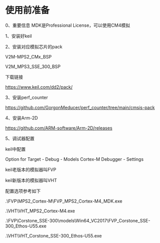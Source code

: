 # 使用前准备
0、重要信息
MDK是Professional License，可以使用CM4模拟

1、安装好keil

2、安装对应模拟芯片的pack

V2M-MPS2_CMx_BSP

V2M_MPS3_SSE_300_BSP

下载链接

https://www.keil.com/dd2/pack/

3、安装perf_counter

https://github.com/GorgonMeducer/perf_counter/tree/main/cmsis-pack

4、安装Arm-2D

https://github.com/ARM-software/Arm-2D/releases

5、调试器配置

keil中配置

Option for Target - Debug - Models Cortex-M Debugger - Settings

keil老版本的模拟器叫FVP

keil新版本的模拟器叫VHT

配置选项参考如下

.\FVP\MPS2_Cortex-M\FVP_MPS2_Cortex-M4_MDK.exe

.\VHT\VHT_MPS2_Cortex-M4.exe

.\FVP\Corstone_SSE-300\models\Win64_VC2017\FVP_Corstone_SSE-300_Ethos-U55.exe

.\VHT\VHT_Corstone_SSE-300_Ethos-U55.exe
